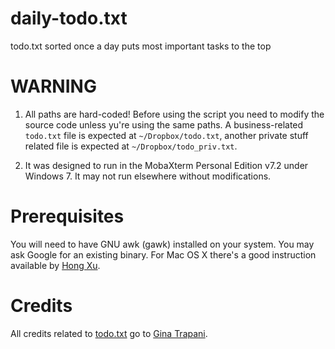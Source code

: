 daily-todo.txt
==============

todo.txt sorted once a day puts most important tasks to the top

WARNING
=======

1) All paths are hard-coded! Before using the script you need to modify the source code unless yu're using the same paths. A business-related `todo.txt` file is expected at `~/Dropbox/todo.txt`, another private stuff related file is expected at `~/Dropbox/todo_priv.txt`.

2) It was designed to run in the MobaXterm Personal Edition v7.2 under Windows 7. It may not run elsewhere without modifications.


Prerequisites
=============

You will need to have GNU awk (gawk) installed on your system. You may ask Google for an existing binary. For Mac OS X there's a good instruction available by [Hong Xu](http://www.topbug.net/blog/2013/04/14/install-and-use-gnu-command-line-tools-in-mac-os-x/).


Credits
=======

All credits related to [todo.txt](todotxt.com) go to [Gina Trapani](ginatrapani.org).
